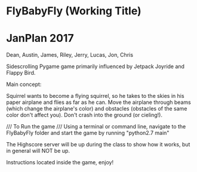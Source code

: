 # FlyBabyFly (Working Title)
# JanPlan 2017
Dean, Austin, James, Riley, Jerry, Lucas, Jon, Chris


Sidescrolling Pygame game primarily influenced by Jetpack Joyride and Flappy Bird.

Main concept:

  Squirrel wants to become a flying squirrel, so he takes to the skies in his paper airplane and flies as far as he can. 
  Move the airplane through beams (which change the airplane's color) and obstacles (obstacles of the same color don't affect you).
  Don't crash into the ground (or cieling!). 

  
/// To Run the game ///
Using a terminal or command line, navigate to the FlyBabyFly folder and start the game by running "python2.7 main"

The Highscore server will be up during the class to show how it works, but in general will NOT be up. 

Instructions located inside the game, enjoy!